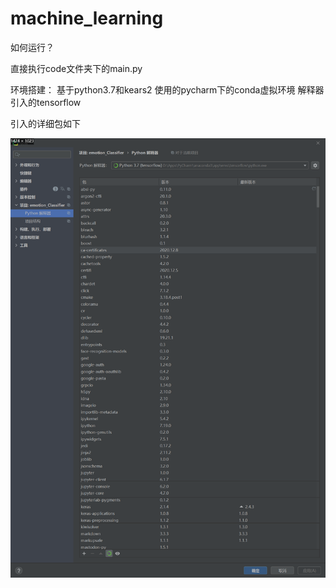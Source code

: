 # machine_learning
如何运行？

直接执行code文件夹下的main.py


环境搭建：
基于python3.7和kears2
使用的pycharm下的conda虚拟环境
解释器引入的tensorflow

引入的详细包如下


![Image text](https://github.com/Willing-zhao/Text/blob/master/QQ%E6%88%AA%E5%9B%BE20210103203731.png)
